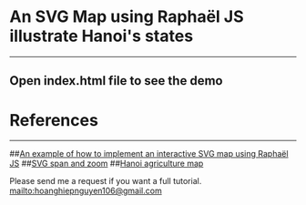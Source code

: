 # An SVG Map using Raphaël JS illustrate Hanoi's states #
---
## Open index.html file to see the demo


# References
---
##[An example of how to implement an interactive SVG map using Raphaël JS](http://parall.ax/blog/view/2985/interactive-svg-map)
##[SVG span and zoom](https://github.com/ariutta/svg-pan-zoom)
##[Hanoi agriculture map](https://www.arcgis.com/home/webmap/viewer.html?webmap=fc4a38adcd4242248343979bc202b32e)

Please send me a request if you want a full tutorial.
<mailto:hoanghiepnguyen106@gmail.com>
